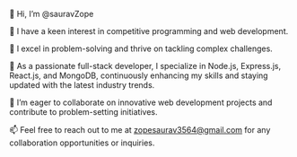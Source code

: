 👋 Hi, I’m @sauravZope

👀 I have a keen interest in competitive programming and web development.

💯 I excel in problem-solving and thrive on tackling complex challenges.

🌱 As a passionate full-stack developer, I specialize in Node.js, Express.js, React.js, and MongoDB, continuously enhancing my skills and staying updated with the latest industry trends.

💞️ I’m eager to collaborate on innovative web development projects and contribute to problem-setting initiatives.

📫 Feel free to reach out to me at zopesaurav3564@gmail.com for any collaboration opportunities or inquiries.

<!---
sauravZope/sauravZope is a ✨ special ✨ repository because its `README.md` (this file) appears on your GitHub profile.
You can click the Preview link to take a look at your changes.
--->
